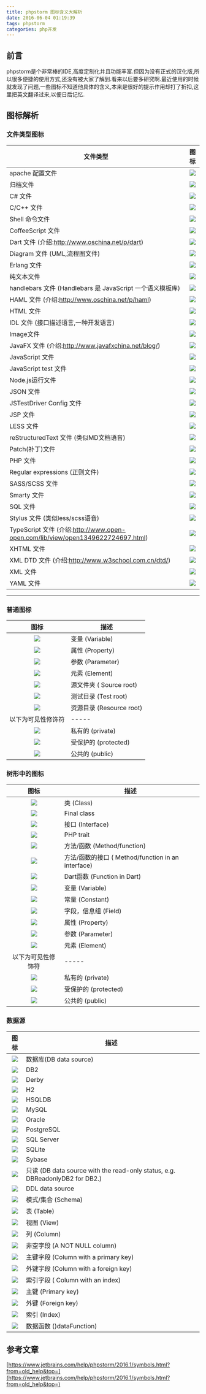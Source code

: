 ```yaml
---
title: phpstorm 图标含义大解析
date: 2016-06-04 01:19:39
tags: phpstorm
categories: php开发
---
```



## 前言
  phpstorm是个非常棒的IDE,高度定制化并且功能丰富.但因为没有正式的汉化版,所以很多便捷的使用方式,还没有被大家了解到.看来以后要多研究啊.最近使用的时候就发现了问题,一些图标不知道他具体的含义,本来是很好的提示作用却打了折扣,这里把英文翻译过来,以便日后记忆.
  
 <!--more-->
  
## 图标解析

### 文件类型图标


| 文件类型       | 图标   |  
| ------   | :-----:  | 
| apache 配置文件| ![](https://www.jetbrains.com/help/img/idea/fileTypeApacheConfig.png) |  
| 归档文件  |   ![](https://www.jetbrains.com/help/img/idea/icon_create_archive.png)   |  
| C# 文件       |    ![](https://www.jetbrains.com/help/img/idea/fileTypeCSharp.png)    | 
| C/C++  文件       |    ![](https://www.jetbrains.com/help/img/idea/fileTypeC.png)    | 
| Shell 命令文件|    ![](https://www.jetbrains.com/help/img/idea/fileTypeCommandShell.png)    | 
| CoffeeScript  文件|    ![](https://www.jetbrains.com/help/img/idea/fileTypeCss.png)    | 
| Dart 文件 (介绍:http://www.oschina.net/p/dart)| ![](https://www.jetbrains.com/help/img/idea/icon_dart.png)    | 
| Diagram 文件 (UML,流程图文件)|    ![](https://www.jetbrains.com/help/img/idea/icon_UML.png)    | 
| Erlang  文件|    ![](https://www.jetbrains.com/help/img/idea/fileTypeC.png)    | 
| 纯文本文件       |    ![](https://www.jetbrains.com/help/img/idea/plain_text_icon.png)    | 
| handlebars 文件 (Handlebars 是 JavaScript 一个语义模板库)|    ![](https://www.jetbrains.com/help/img/idea/fileTypeHandlebars.png)    | 
| HAML 文件 (介绍:http://www.oschina.net/p/haml)   |    ![](https://www.jetbrains.com/help/img/idea/fileTypeHAML.png)    | 
| HTML 文件  |    ![](https://www.jetbrains.com/help/img/idea/classTypeHtml.png)    | 
| IDL 文件 (接口描述语言,一种开发语言)|    ![](https://www.jetbrains.com/help/img/idea/fileTypeIdl.png)    | 
| Image文件       |    ![](https://www.jetbrains.com/help/img/idea/fileTypeImage.png)    | 
| JavaFX 文件 (介绍:http://www.javafxchina.net/blog/)       |    ![](https://www.jetbrains.com/help/img/idea/fileTypeC.png)    | 
| JavaScript  文件|    ![](https://www.jetbrains.com/help/img/idea/fileTypeJavaScript.png)    | 
| JavaScript test 文件 |    ![](https://www.jetbrains.com/help/img/idea/fileTypeJSTest.png)    | 
| Node.js运行文件 |    ![](https://www.jetbrains.com/help/img/idea/fileTypeJSFileToRunOnNode.png)    | 
| JSON  文件       |    ![](https://www.jetbrains.com/help/img/idea/fileTypeJSON.png)    | 
| JSTestDriver Config 文件 |    ![](https://www.jetbrains.com/help/img/idea/fileTypeJSTestDriverConfig.png)    | 
| JSP  文件       |    ![](https://www.jetbrains.com/help/img/idea/fileTypeJSP.png)    | 
| LESS 文件       |    ![](https://www.jetbrains.com/help/img/idea/fileTypeLESS.png)    | 
| reStructuredText 文件 (类似MD文档语音)       |    ![](https://www.jetbrains.com/help/img/idea/fileTypesRST.png)    | 
| Patch(补丁)文件  |    ![](https://www.jetbrains.com/help/img/idea/patch.png)    | 
| PHP  文件       |    ![](https://www.jetbrains.com/help/img/idea/fileTypePHP.png)    | 
| Regular expressions (正则文件)  |    ![](https://www.jetbrains.com/help/img/idea/fileTypeRegexp.png)    | 
| SASS/SCSS 文件  |    ![](https://www.jetbrains.com/help/img/idea/fileTypeSASS.png)    | 
| Smarty 文件       |    ![](https://www.jetbrains.com/help/img/idea/fileTypeSmarty.png)    | 
| SQL 文件     |    ![](https://www.jetbrains.com/help/img/idea/icon_sqlOpenInEditor.png)    | 
| Stylus 文件 (类似less/scss语音) |    ![](https://www.jetbrains.com/help/img/idea/fileTypeStylus.png)    | 
| TypeScript 文件 (介绍:http://www.open-open.com/lib/view/open1349622724697.html)|    ![](https://www.jetbrains.com/help/img/idea/typeScript.png)    | 
| XHTML 文件       |    ![](https://www.jetbrains.com/help/img/idea/classTypeXHtml.png)    | 
| XML DTD 文件 (介绍:http://www.w3school.com.cn/dtd/) |    ![](https://www.jetbrains.com/help/img/idea/fileTypeDTD.png)    | 
| XML 文件       |    ![](https://www.jetbrains.com/help/img/idea/classTypeXml.png)    | 
| YAML 文件       |    ![](https://www.jetbrains.com/help/img/idea/fileTypeYAML.png)    | 


--------

### 普通图标
| 图标        | 描述   |  
| :------:   | ----- | 
| ![](https://www.jetbrains.com/help/img/idea/variable.png) |   变量 (Variable)   | 
| ![](https://www.jetbrains.com/help/img/idea/property.png) |   属性  (Property)  | 
| ![](https://www.jetbrains.com/help/img/idea/property_yellow.png) |   参数  (Parameter)  | 
| ![](https://www.jetbrains.com/help/img/idea/xml_element.png) |   元素 (Element)   | 
| ![](https://www.jetbrains.com/help/img/idea/rootSource.gif) |  源文件夹 (	Source root)    | 
| ![](https://www.jetbrains.com/help/img/idea/rootTest.gif) |   测试目录 (Test root)   |
| ![](https://www.jetbrains.com/help/img/idea/rootExcluded.gif) | 资源目录 (Resource root)   | 
| 以下为可见性修饰符  |  -----   | 
| ![](https://www.jetbrains.com/help/img/idea/private.png) |   私有的 (private)   | 
| ![](https://www.jetbrains.com/help/img/idea/protected.png) |   受保护的 (protected)   | 
| ![](https://www.jetbrains.com/help/img/idea/public.png) |   公共的 (public)    | 

### 树形中的图标
| 图标        | 描述   |  
| :------:   | ----- | 
| ![](https://www.jetbrains.com/help/img/idea/classTypeJavaClass.png) |   类 (Class)   | 
| ![](https://www.jetbrains.com/help/img/idea/classTypeFinal.png) |   Final class  | 
| ![](https://www.jetbrains.com/help/img/idea/classTypeInterface.png) |   接口 (Interface)   | 
| ![](https://www.jetbrains.com/help/img/idea/phpTrait.png) |   PHP trait    | 
| ![](https://www.jetbrains.com/help/img/idea/variable.png) |   方法/函数 (Method/function)  | 
| ![](https://www.jetbrains.com/help/img/idea/icon_interface_method.png) |   方法/函数的接口 (	Method/function in an interface)   | 
| ![](https://www.jetbrains.com/help/img/idea/function_lambda.png) |  Dart函数 (Function in Dart) | 
| ![](https://www.jetbrains.com/help/img/idea/variable.png) |   变量 (Variable)   | 
| ![](https://www.jetbrains.com/help/img/idea/php_storm_structure_show_constants.png) |常量 (Constant)| 
| ![](https://www.jetbrains.com/help/img/idea/field.png) |   字段，信息组 (Field)    | 
| ![](https://www.jetbrains.com/help/img/idea/property.png) |   属性 (Property)   | 
| ![](https://www.jetbrains.com/help/img/idea/property_yellow.png) |   参数 (Parameter)   | 
| ![](https://www.jetbrains.com/help/img/idea/xml_element.png) |   元素 (Element)     | 
| 以下为可见性修饰符  |  -----   | 
| ![](https://www.jetbrains.com/help/img/idea/private.png) |   私有的 (private)   | 
| ![](https://www.jetbrains.com/help/img/idea/protected.png) |   受保护的 (protected)   | 
| ![](https://www.jetbrains.com/help/img/idea/public.png) |   公共的 (public)    | 


### 数据源
| 图标        | 描述   |  
| :------:   | ----- | 
| ![](https://www.jetbrains.com/help/img/idea/DataSource.png) |   数据库(DB data source)    | 
| ![](https://www.jetbrains.com/help/img/idea/DBDB2.png) |   DB2    | 
| ![](https://www.jetbrains.com/help/img/idea/DBDerby.png) |   Derby    | 
| ![](https://www.jetbrains.com/help/img/idea/DBH2.png) |   H2    | 
| ![](https://www.jetbrains.com/help/img/idea/DBHSQLDB.png) |   HSQLDB    | 
| ![](https://www.jetbrains.com/help/img/idea/DBMySQL.png) |   MySQL    | 
| ![](https://www.jetbrains.com/help/img/idea/DBOracle.png) |   Oracle    | 
| ![](https://www.jetbrains.com/help/img/idea/DBPostgresql.png) |   PostgreSQL    | 
| ![](https://www.jetbrains.com/help/img/idea/DBSQLServer.png) |   SQL Server    | 
| ![](https://www.jetbrains.com/help/img/idea/DBSQLite.png) |   SQLite    | 
| ![](https://www.jetbrains.com/help/img/idea/DBSybase.png) |   Sybase    | 
| ![](https://www.jetbrains.com/help/img/idea/DBReadonly.png) |   只读 (DB data source with the read-only status, e.g. DBReadonlyDB2 for DB2.)    | 
| ![](https://www.jetbrains.com/help/img/idea/icon_DDLDataSource.png) | DDL data source| 
| ![](https://www.jetbrains.com/help/img/idea/dataSchema.png) |   模式/集合 (Schema)   | 
| ![](https://www.jetbrains.com/help/img/idea/DataTables.png) |   表 (Table)   | 
| ![](https://www.jetbrains.com/help/img/idea/dataView.png) |   视图 (View)    | 
| ![](https://www.jetbrains.com/help/img/idea/dataColumn.png) |   列 (Column)    | 
| ![](https://www.jetbrains.com/help/img/idea/dataColumnNotNull.png) |  非空字段 (A NOT NULL column)   | 
| ![](https://www.jetbrains.com/help/img/idea/dataPkColumn.png) | 主键字段 (Column with a primary key) | 
| ![](https://www.jetbrains.com/help/img/idea/dataFkColumn.png) |   外键字段 (Column with a foreign key)    | 
| ![](https://www.jetbrains.com/help/img/idea/dataIndexedColumn.png) |   索引字段 (	Column with an index)    | 
| ![](https://www.jetbrains.com/help/img/idea/dataPrimaryKey.png) |   主键  (Primary key)  | 
| ![](https://www.jetbrains.com/help/img/idea/dataForeignKey.png) |   外键  (Foreign key)  | 
| ![](https://www.jetbrains.com/help/img/idea/dataIndex.png) |   索引 (Index)    | 
| ![](https://www.jetbrains.com/help/img/idea/dataFunction.png) |  数据函数 ()dataFunction)   | 

## 参考文章
[https://www.jetbrains.com/help/phpstorm/2016.1/symbols.html?from=old_help&top=](https://www.jetbrains.com/help/phpstorm/2016.1/symbols.html?from=old_help&top=)